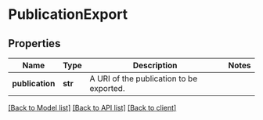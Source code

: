 # PublicationExport

## Properties
Name | Type | Description | Notes
------------ | ------------- | ------------- | -------------
**publication** | **str** | A URI of the publication to be exported. | 

[[Back to Model list]](../client.md#documentation-for-models) [[Back to API list]](../client.md#documentation-for-api-endpoints) [[Back to client]](../client.md)



